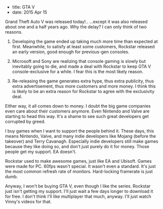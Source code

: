 - title: GTA V
- date: 2015 Apr 15

Grand Theft Auto V was released today!.. ...except it was also released about one and a half years ago. Why the delay? I
can only think of two reasons.

1. Developing the game ended up taking much more time than expected at first.  Meanwhile, to satisfy at least some
   customers, Rockstar released an early version, good enough for previous-gen consoles.

2. Microsoft and Sony are realizing that console gaming is slowly but inevitably going to die, and made a deal with
   Rockstar to keep GTA V console-exclusive for a while. I fear this is the most likely reason.

3. Re-releasing the game generates extra hype, thus extra publicity, thus extra advertisement, thus more customers and
   more money. I think this is likely to be an extra reason for Rockstar to agree with the exclusivity deal.

Either way, it all comes down to money. I doubt the big game companies even care about their customers anymore. Even
Nintendo and Valve are starting to head this way. It's a shame to see such great developers get corrupted by greed.

I buy games when I want to support the people behind it. These days, this means Nintendo, Valve, and many indie
developers like Mojang (before the takeover) and Terry Cavanagh. Especially indie developers still make games because
they like doing so, and don't just purely do it for money. Those people get my support. EA doesn't.

Rockstar used to make awesome games, just like EA and Ubisoft. Games were made for PC. 60fps wasn't special. It wasn't
even a standard.  It's just the most common refresh rate of monitors. Hard-locking framerate is just dumb.

Anyway, I won't be buying GTA V, even though I like the series.  Rockstar just isn't getting my support. I'll just wait
a few days longer to download it for free. I don't think I'll like multiplayer that much, anyway. I'll just watch
Vinny's videos for that.
